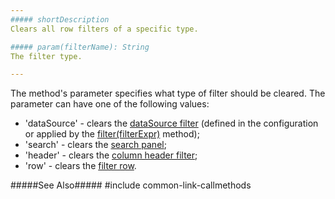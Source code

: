 ```yaml
---
##### shortDescription
Clears all row filters of a specific type.

##### param(filterName): String
The filter type.

---
```

The method's parameter specifies what type of filter should be cleared. The parameter can have one of the following values:

* 'dataSource' - clears the [dataSource filter](/api-reference/30%20Data%20Layer/DataSource/1%20Configuration/filter.md '/Documentation/ApiReference/Data_Layer/DataSource/Configuration/#filter') (defined in the configuration or applied by the [filter(filterExpr)](/api-reference/10%20UI%20Widgets/GridBase/3%20Methods/filter(filterExpr).md '{basewidgetpath}/Methods/#filterfilterExpr') method);
* 'search' - clears the [search panel](/api-reference/10%20UI%20Widgets/GridBase/1%20Configuration/searchPanel '{basewidgetpath}/Configuration/searchPanel/');
* 'header' - clears the [column header filter](/api-reference/10%20UI%20Widgets/GridBase/1%20Configuration/headerFilter '{basewidgetpath}/Configuration/headerFilter/');
* 'row' - clears the [filter row](/api-reference/10%20UI%20Widgets/GridBase/1%20Configuration/filterRow '{basewidgetpath}/Configuration/filterRow/').

#####See Also#####
#include common-link-callmethods